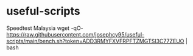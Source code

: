 # useful-scripts


Speedtest Malaysia
wget -qO- https://raw.githubusercontent.com/josephcy95/useful-scripts/main/bench.sh?token=ADD3RMYFXVFRPFTZMGTSI3C77ZEUO | bash
